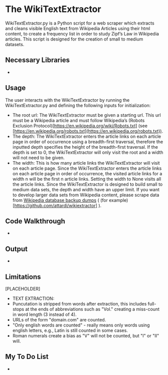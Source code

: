 # The WikiTextExtractor
WikiTextExtractor.py is a Python script for a web scraper which extracts and cleans visible English text from Wikipedia Articles using their html content, to create a frequency list in order to study Zipf’s Law in Wikipedia articles. This script is designed for the creation of small to medium datasets.

## Necessary Libraries
-
## Usage
The user interacts with the WikiTextExtractor by running the WikiTextExtractor.py and defining the following inputs for initialization: 
- The root url: The WikiTextExtractor must be given a starting url. This url must be a Wikipedia article and must follow Wikipedia’s (Robots Exclusion Protocol)[https://en.wikipedia.org/wiki/Robots.txt] (see [https://en.wikipedia.org/robots.txt](https://en.wikipedia.org/robots.txt)). 
- The depth: The WikiTextExtractor enters the article links on each article page in order of occurrence using a breadth-first traversal, therefore the inputted depth specifies the height of the breadth-first traversal. If the depth is set to 0, the WikiTextExtractor will only visit the root and a width will not need to be given.
- The width: This is how many article links the WikiTextExtractor will visit on each article page. Since the WikiTextExtractor enters the article links on each article page in order of occurrence, the visited article links for a width n will be the first n article links. Setting the width to None visits all the article links. Since the WikiTextExtractor is designed to build small to medium data sets, the depth and width have an upper limit. If you want to develop larger data sets from Wikipedia content, please scrape data from [Wikipedia database backup dumps](https://dumps.wikimedia.org/) ( (for example)[https://github.com/attardi/wikiextractor] ).

## Code Walkthrough
-
## Output
-
## Limitations
[PLACEHOLDER]
- TEXT EXTRACTION:
- Puncutation is stripped from words after extraction, this includes full-stops at the ends of abbreviations such as "Vol." creating a miss-count in word length (3 instead of 4).
- URLs of the form "domain.com" are counted.
- "Only english words are counted" - really means only words using english letters, e.g., Latin is still counted in some cases.
- Roman numerals create a bias as "V" will not be counted, but "I" or "II" will.
## My To Do List
-
